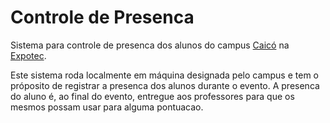 # Controle de Presenca

Sistema para controle de presenca dos alunos do campus [Caicó](https://portal.ifrn.edu.br/campus/caico/noticias/campus-caico-do-ifrn-se-prepara-para-a-realizacao-da-vii-expotec-na-ilha-de-santana) na [Expotec](http://expotec.ca.ifrn.edu.br/). 

Este sistema roda localmente em máquina designada pelo campus e tem o próposito de registrar a presenca dos alunos durante o evento. A presenca do aluno é, ao final do evento, entregue aos professores para que os mesmos possam usar para alguma pontuacao.